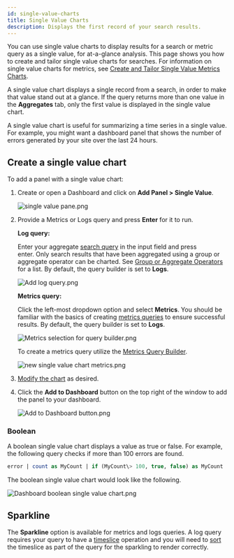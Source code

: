 ```yaml
---
id: single-value-charts
title: Single Value Charts
description: Displays the first record of your search results.
---
```


You can use single value charts to display results for a search or metric query as a single value, for at-a-glance analysis. This page shows you how to create and tailor single value charts for searches. For information on single value charts for metrics, see [Create and Tailor Single Value Metrics Charts](/docs/metrics/metric-charts).

A single value chart displays a single record from a search, in order to make that value stand out at a glance. If the query returns more than one value in the **Aggregates** tab, only the first value is displayed in the single value chart.

A single value chart is useful for summarizing a time series in a single value. For example, you might want a dashboard panel that shows the number of errors generated by your site over the last 24 hours.

## Create a single value chart

To add a panel with a single value chart:

1. Create or open a Dashboard and click on **Add Panel > Single Value**.  

    ![single value pane.png](/img/dashboards-new/panels/single-value-charts/single-value-pane.png)

1. Provide a Metrics or Logs query and press **Enter** for it to run.

    **Log query:**

    Enter your aggregate [search query](/docs/search/search-query-language/group-aggregate-operators) in the input field and press enter. Only search results that have been aggregated using a group or aggregate operator can be charted. See [Group or Aggregate Operators](/docs/search/search-query-language/group-aggregate-operators) for a list. By default, the query builder is set to **Logs**.

    ![Add log query.png](/img/dashboards-new/create-dashboard-new/Add-log-query.png)

    **Metrics query:**

    Click the left-most dropdown option and select **Metrics**. You should be familiar with the basics of creating [metrics queries](/docs/metrics/metrics-queries) to ensure successful results. By default, the query builder is set
    to **Logs**.

    ![Metrics selection for query builder.png](/img/dashboards-new/create-dashboard-new/Add-log-query.png)

    To create a metrics query utilize the [Metrics Query Builder](/docs/metrics/metrics-queries/metrics-explorer.md).   

    ![new single value chart metrics.png](/img/dashboards-new/panels/single-value-charts/new-single-value-chart-metrics.png)

1. [Modify the chart](./modify-chart.md) as desired.

1. Click the **Add to Dashboard** button on the top right of the window to add the panel to your dashboard.

    ![Add to Dashboard button.png](/img/dashboards-new/create-dashboard-new/Add-to-Dashboard-button.png)

### Boolean

A boolean single value chart displays a value as true or false. For
example, the following query checks if more than 100 errors are found.

```sql
error | count as MyCount | if (MyCount\> 100, true, false) as MyCount
```

The boolean single value chart would look like the following.

![Dashboard boolean single value chart.png](/img/dashboards-new/panels/single-value-charts/Dashboard-New-boolean-single-value-chart.png)

## Sparkline

The **Sparkline** option is available for metrics and logs queries. A log query requires your query to have a [timeslice](/docs/search/search-query-language/search-operators/timeslice) operation and you will need to [sort](/docs/search/search-query-language/search-operators/sort) the timeslice as part of the query for the sparkling to render correctly.
